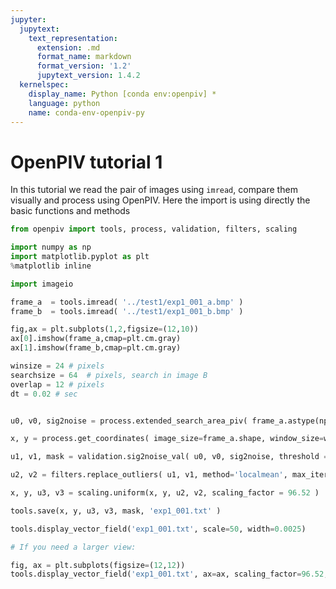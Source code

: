 ```yaml
---
jupyter:
  jupytext:
    text_representation:
      extension: .md
      format_name: markdown
      format_version: '1.2'
      jupytext_version: 1.4.2
  kernelspec:
    display_name: Python [conda env:openpiv] *
    language: python
    name: conda-env-openpiv-py
---
```


<!-- #region -->
# OpenPIV tutorial 1


In this tutorial we read the pair of images using `imread`, compare them visually 
and process using OpenPIV. Here the import is using directly the basic functions and methods
<!-- #endregion -->

```python
from openpiv import tools, process, validation, filters, scaling 

import numpy as np
import matplotlib.pyplot as plt
%matplotlib inline

import imageio
```


```python
frame_a  = tools.imread( '../test1/exp1_001_a.bmp' )
frame_b  = tools.imread( '../test1/exp1_001_b.bmp' )
```

```python
fig,ax = plt.subplots(1,2,figsize=(12,10))
ax[0].imshow(frame_a,cmap=plt.cm.gray)
ax[1].imshow(frame_b,cmap=plt.cm.gray)
```


```python
winsize = 24 # pixels
searchsize = 64  # pixels, search in image B
overlap = 12 # pixels
dt = 0.02 # sec


u0, v0, sig2noise = process.extended_search_area_piv( frame_a.astype(np.int32), frame_b.astype(np.int32), window_size=winsize, overlap=overlap, dt=dt, search_area_size=searchsize, sig2noise_method='peak2peak' )
```

```python
x, y = process.get_coordinates( image_size=frame_a.shape, window_size=winsize, overlap=overlap )
```

```python
u1, v1, mask = validation.sig2noise_val( u0, v0, sig2noise, threshold = 1.3 )
```

```python
u2, v2 = filters.replace_outliers( u1, v1, method='localmean', max_iter=10, kernel_size=2)
```

```python
x, y, u3, v3 = scaling.uniform(x, y, u2, v2, scaling_factor = 96.52 )
```

```python
tools.save(x, y, u3, v3, mask, 'exp1_001.txt' )
```

```python
tools.display_vector_field('exp1_001.txt', scale=50, width=0.0025)
```

```python
# If you need a larger view:

fig, ax = plt.subplots(figsize=(12,12))
tools.display_vector_field('exp1_001.txt', ax=ax, scaling_factor=96.52, scale=50, width=0.0025, on_img=True, image_name='../test1/exp1_001_a.bmp');
```

```python

```
